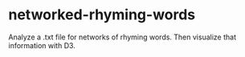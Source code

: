 # networked-rhyming-words
Analyze a .txt file for networks of rhyming words. Then visualize that information with D3.
